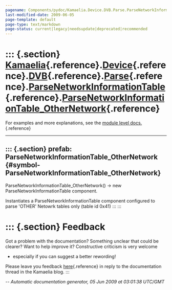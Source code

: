 ```yaml
---
pagename: Components/pydoc/Kamaelia.Device.DVB.Parse.ParseNetworkInformationTable.ParseNetworkInformationTable_OtherNetwork
last-modified-date: 2009-06-05
page-template: default
page-type: text/markdown
page-status: current|legacy|needsupdate|deprecated|recommended
---
```

::: {.section}
[Kamaelia](/Components/pydoc/Kamaelia.html){.reference}.[Device](/Components/pydoc/Kamaelia.Device.html){.reference}.[DVB](/Components/pydoc/Kamaelia.Device.DVB.html){.reference}.[Parse](/Components/pydoc/Kamaelia.Device.DVB.Parse.html){.reference}.[ParseNetworkInformationTable](/Components/pydoc/Kamaelia.Device.DVB.Parse.ParseNetworkInformationTable.html){.reference}.[ParseNetworkInformationTable\_OtherNetwork](/Components/pydoc/Kamaelia.Device.DVB.Parse.ParseNetworkInformationTable.ParseNetworkInformationTable_OtherNetwork.html){.reference}
====================================================================================================================================================================================================================================================================================================================================================================================================================================================================================================================================================================

For examples and more explanations, see the [module level
docs.](/Components/pydoc/Kamaelia.Device.DVB.Parse.ParseNetworkInformationTable.html){.reference}

------------------------------------------------------------------------

::: {.section}
prefab: ParseNetworkInformationTable\_OtherNetwork {#symbol-ParseNetworkInformationTable_OtherNetwork}
--------------------------------------------------

ParseNetworkInformationTable\_OtherNetwork() -\> new
ParseNetworkInformationTable component.

Instantiates a ParseNetworkInformationTable component configured to
parse \'OTHER\' Netowrk tables only (table id 0x41)
:::
:::

::: {.section}
Feedback
========

Got a problem with the documentation? Something unclear that could be
clearer? Want to help improve it? Constructive criticism is very welcome
- especially if you can suggest a better rewording!

Please leave you feedback
[here](../../../cgi-bin/blog/blog.cgi?rm=viewpost&nodeid=1142023701){.reference}
in reply to the documentation thread in the Kamaelia blog.
:::

*\-- Automatic documentation generator, 05 Jun 2009 at 03:01:38 UTC/GMT*
